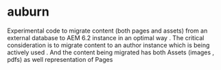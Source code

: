 # auburn
Experimental code to migrate content (both pages and assets) from an external database to AEM 6.2 instance in an optimal way . 
The critical consideration is to migrate content to an author instance which is being actively used .
And the content being migrated has both Assets (images , pdfs) as well representation of Pages